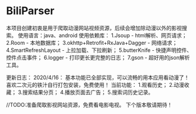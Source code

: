 # BiliParser
本项目创建初衷是用于爬取动漫网站视频资源，后续会增加除动漫以外的影视搜索。
使用语言：java、android
使用依赖库：
1.Jsoup - html解析、网页请求；
2.Room - 本地数据库；
3.okhttp+Retrofit+RxJava+Dagger - 网络请求；
4.SmartRefreshLayout - 上拉加载、下拉刷新；
5.butterKnife - 快捷声明控件、控件点击事件；
6.logger - 打印更长更完整的日志；
7.gson - 超好用的json解析工具。

更新日志：
2020/4/16：
基本功能已全部实现，可以流畅的用本应用看动漫了！喜欢二次元的铁汁自行打包安装，免费使用！
当前功能：
1.观看历史；
2.动漫收藏；
3.搜索结果分页；
4.播放页面去广告；
5.搜索词历史记录。



//TODO:准备爬取影视网站资源，免费看电影电视。
下个版本敬请期待！
